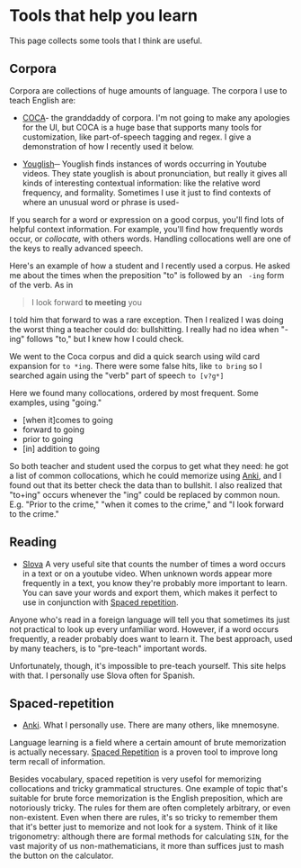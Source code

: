 # Tools that help you learn

This page collects some tools that I think are useful. 

## Corpora 

Corpora are collections of huge amounts of language. 
The corpora I use to teach English are:

* [COCA](https://www.english-corpora.org)- the granddaddy of corpora. I'm not going to make any apologies for the
UI, but COCA is a huge base that supports many tools for customization, like
part-of-speech tagging and regex. I give a demonstration of how I recently used
it below.

* [Youglish](https://youglish.com/)─ Youglish finds instances of words occurring
in Youtube videos. They state youglish is about pronunciation, but really it gives
all kinds of interesting contextual information: like the relative word frequency,
and formality. Sometimes I use it just to find contexts of where an unusual word or phrase
is used-


If you search for a word
or expression on a good corpus, you'll find lots of helpful context information.
For example, you'll find how frequently words occur,  or _collocate,_ with
others words. Handling collocations well are one of the keys to really advanced
speech.

Here's an example of how a student and I recently used a corpus. He asked me
about the times when the preposition "to" is followed by an ` -ing` form of the verb. As in 

> I look forward **to meeting** you

I told him that forward to was a rare exception. Then I realized I was doing the
worst thing a teacher could do: bullshitting. I really had no idea when "-ing"
follows "to," but I knew how I could check.

We went to the Coca corpus and did a quick search using wild card expansion for
`to *ing`. There were some false hits, like `to bring` so I searched again
using the "verb" part of speech `to [v?g*]` 

Here we found many collocations, ordered by most frequent. Some examples, using "going."

* [when it]comes to going
* forward to going
* prior to going
* [in] addition to going

 So both teacher and student used the corpus to get what they need: he got a list of common collocations, which he could memorize using [Anki](#spaced-repetion), and I found out that its better check the data
than to bullshit. I also realized that "to+ing" occurs whenever the "ing" could be replaced by 
common noun. E.g. "Prior to the crime," "when it comes to the crime," and "I look forward to the crime." 


## Reading

* [Slova](https://www.slova.cc) A very useful site that counts the number of times a word occurs in 
a text or on a youtube video. When unknown words appear more frequently in a text,
you know they're probably more important to learn. You can save your words and export them, which 
makes it perfect to use in conjunction with [Spaced repetition](#spaced-repetition).

Anyone who's read in a foreign language will tell you that sometimes its just not practical to look
up every unfamiliar word. However, if a word occurs frequently, a reader probably does want to learn
it. The best approach, used by many teachers, is to "pre-teach" important words.

Unfortunately, though, it's impossible to pre-teach yourself. This site helps with that.
I personally use Slova often for Spanish.

## Spaced-repetition

* [Anki](https://apps.ankiweb.net/). What I personally use. There are many others, like mnemosyne.

Language learning is a field where a certain amount of brute memorization is actually necessary.
[Spaced Repetition](https://en.wikipedia.org/wiki/Spaced_repetition) is a proven tool to improve long term recall of information.

Besides vocabulary, spaced repetition is very usefol for memorizing collocations and tricky grammatical structures. One example of topic that's suitable for brute force memorization is the English preposition, which are notoriously tricky. The rules for them are often completely arbitrary, or even non-existent. Even when there are rules, it's so tricky to remember them that it's better just to memorize and not look for a system. Think of it like
trigonometry: although there are formal methods for calculating `SIN`, for the vast majority of us non-mathematicians, it more than suffices just to mash the button on the calculator.
